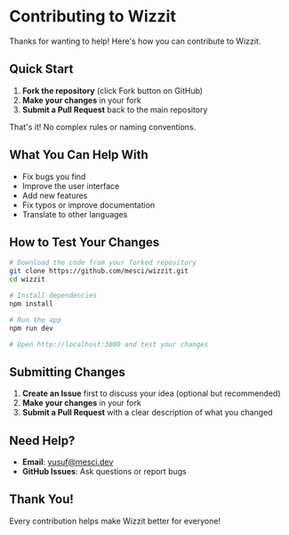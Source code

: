 # Contributing to Wizzit

Thanks for wanting to help! Here's how you can contribute to Wizzit.

## Quick Start

1. **Fork the repository** (click Fork button on GitHub)
2. **Make your changes** in your fork
3. **Submit a Pull Request** back to the main repository

That's it! No complex rules or naming conventions.

## What You Can Help With

- Fix bugs you find
- Improve the user interface
- Add new features
- Fix typos or improve documentation
- Translate to other languages

## How to Test Your Changes

```bash
# Download the code from your forked repository
git clone https://github.com/mesci/wizzit.git
cd wizzit

# Install dependencies
npm install

# Run the app
npm run dev

# Open http://localhost:3000 and test your changes
```

## Submitting Changes

1. **Create an Issue** first to discuss your idea (optional but recommended)
2. **Make your changes** in your fork
3. **Submit a Pull Request** with a clear description of what you changed

## Need Help?

- **Email**: [yusuf@mesci.dev](mailto:yusuf@mesci.dev)
- **GitHub Issues**: Ask questions or report bugs

## Thank You!

Every contribution helps make Wizzit better for everyone!